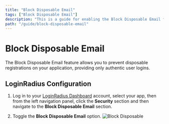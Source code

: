 ```yaml
---
title: "Block Disposable Email"
tags: ["Block Disposable Email"]
description: "This is a guide for enabling the Block Disposable Email feature."
path: "/guide/block-disposable-email"
---
```


# Block Disposable Email
The Block Disposable Email feature allows you to prevent disposable registrations on your application, providing only authentic user logins.

## LoginRadius Configuration

1. Log in to your <a href="https://dashboard.loginradius.com/dashboard" target="_blank">LoginRadius Dashboard</a> account, select your app, then from the left navigation panel, click the **Security** section and then navigate to the **Block Disposable Email** section.

2. Toggle the **Block Disposable Email** option.
   ![Block Disposable](block-disposable.png "image_tooltip")
